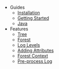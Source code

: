 - Guides
  - [Installation](guides/installation.md)
  - [Getting Started](guides/getting_started.md)
  - [Java](guides/java.md)
- Features
  - [Tree](features/tree.md)
  - [Forest](features/forest.md)
  - [Log Levels](features/log_level.md)
  - [Adding Attributes](features/adding_attributes.md)
  - [Forest Context](features/forest_context.md)
  - [Pre-process Log](features/preprocess_log.md)